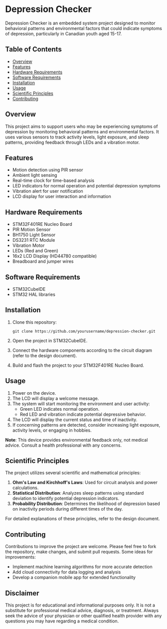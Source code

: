 # Depression Checker

Depression Checker is an embedded system project designed to monitor behavioral patterns and environmental factors that could indicate symptoms of depression, particularly in Canadian youth aged 15-17.

## Table of Contents
- [Overview](#overview)
- [Features](#features)
- [Hardware Requirements](#hardware-requirements)
- [Software Requirements](#software-requirements)
- [Installation](#installation)
- [Usage](#usage)
- [Scientific Principles](#scientific-principles)
- [Contributing](#contributing)

## Overview

This project aims to support users who may be experiencing symptoms of depression by monitoring behavioral patterns and environmental factors. It uses various sensors to track activity levels, light exposure, and sleep patterns, providing feedback through LEDs and a vibration motor.

## Features

- Motion detection using PIR sensor
- Ambient light sensing
- Real-time clock for time-based analysis
- LED indicators for normal operation and potential depression symptoms
- Vibration alert for user notification
- LCD display for user interaction and information

## Hardware Requirements

- STM32F401RE Nucleo Board
- PIR Motion Sensor
- BH1750 Light Sensor
- DS3231 RTC Module
- Vibration Motor
- LEDs (Red and Green)
- 16x2 LCD Display (HD44780 compatible)
- Breadboard and jumper wires

## Software Requirements

- STM32CubeIDE
- STM32 HAL libraries

## Installation

1. Clone this repository:
   ```
   git clone https://github.com/yourusername/depression-checker.git
   ```

2. Open the project in STM32CubeIDE.

3. Connect the hardware components according to the circuit diagram (refer to the design document).

4. Build and flash the project to your STM32F401RE Nucleo Board.

## Usage

1. Power on the device.
2. The LCD will display a welcome message.
3. The system will start monitoring the environment and user activity:
   - Green LED indicates normal operation.
   - Red LED and vibration indicate potential depressive behavior.
4. The LCD will display the current status and time of inactivity.
5. If concerning patterns are detected, consider increasing light exposure, activity levels, or engaging in hobbies.

**Note**: This device provides environmental feedback only, not medical advice. Consult a health professional with any concerns.

## Scientific Principles

The project utilizes several scientific and mathematical principles:

1. **Ohm's Law and Kirchhoff's Laws**: Used for circuit analysis and power calculations.
2. **Statistical Distribution**: Analyzes sleep patterns using standard deviation to identify potential depression indicators.
3. **Probability Distribution**: Determines the likelihood of depression based on inactivity periods during different times of the day.

For detailed explanations of these principles, refer to the design document.

## Contributing

Contributions to improve the project are welcome. Please feel free to fork the repository, make changes, and submit pull requests. Some ideas for improvements:

- Implement machine learning algorithms for more accurate detection
- Add cloud connectivity for data logging and analysis
- Develop a companion mobile app for extended functionality

## Disclaimer

This project is for educational and informational purposes only. It is not a substitute for professional medical advice, diagnosis, or treatment. Always seek the advice of your physician or other qualified health provider with any questions you may have regarding a medical condition.
